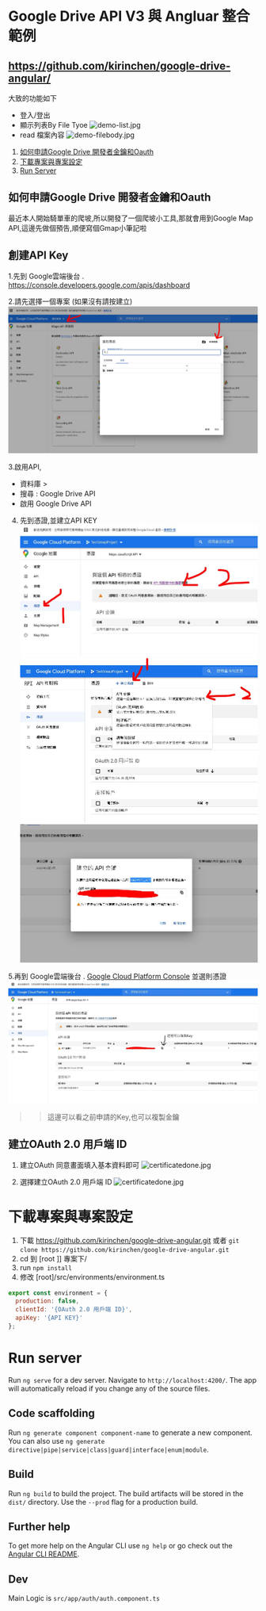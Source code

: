 # Google Drive API V3 與 Angluar 整合範例

## https://github.com/kirinchen/google-drive-angular/


大致的功能如下
* 登入/登出
* 顯示列表By File Tyoe
![demo-list.jpg](https://github.com/kirinchen/google-drive-angular-example/blob/master/doc/demo-list.jpg?raw=true)
* read 檔案內容
![demo-filebody.jpg](https://github.com/kirinchen/google-drive-angular-example/blob/master/doc/demo-filebody.jpg?raw=true)

1. [如何申請Google Drive 開發者金鑰和Oauth](https://github.com/kirinchen/google-drive-angular#%E5%A6%82%E4%BD%95%E7%94%B3%E8%AB%8Bgoogle-drive-%E9%96%8B%E7%99%BC%E8%80%85%E9%87%91%E9%91%B0%E5%92%8Coauth)
2. [下載專案與專案設定](https://github.com/kirinchen/google-drive-angular#%E4%B8%8B%E8%BC%89%E5%B0%88%E6%A1%88%E8%88%87%E5%B0%88%E6%A1%88%E8%A8%AD%E5%AE%9A)
3. [Run Server](https://github.com/kirinchen/google-drive-angular#run-server)

## 如何申請Google Drive 開發者金鑰和Oauth

最近本人開始騎單車的爬坡,所以開發了一個爬坡小工具,那就會用到Google Map API,這邊先做個預告,順便寫個Gmap小筆記啦

## 創建API Key

1.先到 Google雲端後台 . https://console.developers.google.com/apis/dashboard

2.請先選擇一個專案 (如果沒有請按建立)
![accept.jpg](https://github.com/kirinchen/note-annex/blob/master/google-map-key/create-project.jpg?raw=true)

3.啟用API,
* 資料庫 > 
* 搜尋 : Google Drive API
* 啟用  Google Drive API
4. 先到憑證,並建立API KEY
![accept.jpg](https://github.com/kirinchen/note-annex/blob/master/google-map-key/certificate.jpg?raw=true)
![accept.jpg](https://github.com/kirinchen/note-annex/blob/master/google-map-key/certificate2.jpg?raw=true)
![certificatedone.jpg](https://github.com/kirinchen/note-annex/blob/master/google-map-key/certificatedone.jpg?raw=true)

5.再到 Google雲端後台 . [Google Cloud Platform Console](https://cloud.google.com/console/google/maps-apis/overview) 並選則憑證
![go-cert-page.jpg](https://github.com/kirinchen/note-annex/blob/master/google-map-key/go-cert-page.jpg?raw=true)

>> 這邊可以看之前申請的Key,也可以複製金鑰

## 建立OAuth 2.0 用戶端 ID

1. 建立OAuth 同意畫面填入基本資料即可
![certificatedone.jpg](https://github.com/kirinchen/google-drive-angular/blob/master/doc/oathid.PNG?raw=true)

2. 選擇建立OAuth 2.0 用戶端 ID
![certificatedone.jpg](https://github.com/kirinchen/google-drive-angular/blob/master/doc/genOauthId.png?raw=true)

# 下載專案與專案設定

1. 下載 https://github.com/kirinchen/google-drive-angular.git 
或者 ```git clone https://github.com/kirinchen/google-drive-angular.git```
2. cd 到 [root ]] 專案下/
3. run ``` npm install ```
4. 修改 [root]/src/environments/environment.ts
```javascript
export const environment = {
  production: false,
  clientId: '{OAuth 2.0 用戶端 ID}',
  apiKey: '{API KEY}'
};
```

# Run server

Run `ng serve` for a dev server. Navigate to `http://localhost:4200/`. The app will automatically reload if you change any of the source files.

## Code scaffolding

Run `ng generate component component-name` to generate a new component. You can also use `ng generate directive|pipe|service|class|guard|interface|enum|module`.

## Build

Run `ng build` to build the project. The build artifacts will be stored in the `dist/` directory. Use the `--prod` flag for a production build.

## Further help

To get more help on the Angular CLI use `ng help` or go check out the [Angular CLI README](https://github.com/angular/angular-cli/blob/master/README.md).

## Dev

Main Logic is  ``` src/app/auth/auth.component.ts  ```


